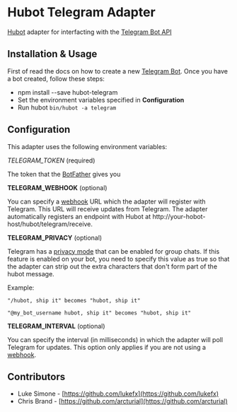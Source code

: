 # Hubot Telegram Adapter

[Hubot](https://hubot.github.com/docs/) adapter for interfacting with the [Telegram Bot API](https://core.telegram.org/bots/api)

## Installation & Usage

First of read the docs on how to create a new [Telegram Bot](https://core.telegram.org/bots#botfather). Once you have a bot created, follow these steps:

* npm install --save hubot-telegram
* Set the environment variables specified in **Configuration**
* Run hubot `bin/hubot -a telegram`

## Configuration

This adapter uses the following environment variables:

*TELEGRAM_TOKEN* (required)

The token that the [BotFather](https://core.telegram.org/bots#botfather) gives you

**TELEGRAM_WEBHOOK** (optional)

You can specify a [webhook](https://core.telegram.org/bots/api#setwebhook) URL which the adapter will register with Telegram. This URL will receive updates from Telegram. The adapter automatically registers an endpoint with Hubot at http://your-hobot-host/hubot/telegram/receive.

**TELEGRAM_PRIVACY** (optional)

Telegram has a [privacy mode](https://core.telegram.org/bots#privacy-mode) that can be enabled for group chats. If this feature is enabled on your bot, you need to specify this value as true so that the adapter can strip out the extra characters that don't form part of the hubot message.

Example:

`"/hubot, ship it" becomes "hubot, ship it"`

`"@my_bot_username hubot, ship it" becomes "hubot, ship it"`

**TELEGRAM_INTERVAL** (optional)

You can specify the interval (in milliseconds) in which the adapter will poll Telegram for updates. This option only applies if you are not using a [webhook](https://core.telegram.org/bots/api#setwebhook).

## Contributors

* Luke Simone - [https://github.com/lukefx](https://github.com/lukefx)
* Chris Brand - [https://github.com/arcturial](https://github.com/arcturial)